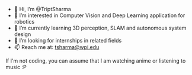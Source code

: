 - 👋 Hi, I’m @TriptSharma
- 👀 I’m interested in Computer Vision and Deep Learning application for robotics
- 🌱 I’m currently learning 3D perception, SLAM and autonomous system design
- 💞️ I’m looking for internships in related fields
- 📫 Reach me at: tsharma@wpi.edu

If I'm not coding, you can assume that I am watching anime or listening to music :P
<!---
TriptSharma/TriptSharma is a ✨ special ✨ repository because its `README.md` (this file) appears on your GitHub profile.
You can click the Preview link to take a look at your changes.
--->
